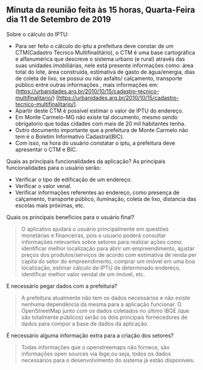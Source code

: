## Minuta da reunião feita às 15 horas, Quarta-Feira dia 11 de Setembro de 2019

Sobre o cálculo do IPTU: 
- Para ser feito o cálculo do iptu a prefeitura deve constar de um CTM(Cadastro Técnico Multifinalitário), o CTM é uma base cartográfica e alfanumérica que descreve o sistema urbano (e rural) através das suas unidades imobiliárias, nele está presente informações como: área total do lote, área construida, estimativa de gasto de água/energia, dias de coleta de lixo, se possui ou não asfalto/ calçamento, transporte público entre outras informações , mais informações em: (https://urbanidades.arq.br/2010/10/15/cadastro-tecnico-multifinalitario/) [https://urbanidades.arq.br/2010/10/15/cadastro-tecnico-multifinalitario/].
- Apartir deste CTM é possível estimar o valor de IPTU do endereço.
-	Em Monte Carmelo-MG não existe tal documento, mesmo sendo obrigatorio que todas cidades com mais de 20 mil habitantes tenha.
- Outro documento importante que a prefeitura de Monte Carmelo não tem é o Boletim Informativo Cadastral(BIC).
- Com isso, na hora do usuário constatar o iptu, a prefeitura deve apresentar o CTM e BIC.

Quais as principais funcionalidades da aplicação?
As principais funcionalidades para o usuário serão:
- Verificar o tipo de edificação de um endereço.
- Verificar o valor venal.
- Verificar informações referentes ao endereço, como presença de calçamento, transporte público, iluminação, coleta de lixo, distancia das escolas mais próximas, etc.

Quais os principais beneficios para o usuário final?
> O aplicativo ajudará o usuário principalmente em questões monetárias e financeiras, pois o usuario poderá consultar informações relevantes sobre setores para realizar ações como: identificar melhor localização para abrir um empreendimento, ajustar preços dos produtos/serviços de acordo com estimativa de renda per capita do setor do empreendimento, comprar um imóvel em uma boa localização, estimar cálculo de IPTU de determinado endereço, identificar melhor valor vendal de um imóvel, etc.

E necessário pegar dados com a prefeitura?
> A prefeitura atualmente não tem os dados necessários e não existe nenhuma dependência da mesma para a aplicação funcionar. O OpenStreetMap junto com os dados coletados no último IBGE (que são totalmente públicos) serão os dois principais fornecedores de dados para compor a base de dados da aplicação.

É necessário alguma informação extra para a criação dos setores?
> Todas informações que o openstreemaps não fornece, são informações open sources via ibge,ou seja, todos os dados necessários para o desenvolvimento do sistema já estão disponíveis.


